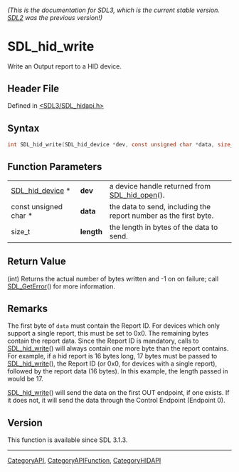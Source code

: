 ###### (This is the documentation for SDL3, which is the current stable version. [SDL2](https://wiki.libsdl.org/SDL2/) was the previous version!)
# SDL_hid_write

Write an Output report to a HID device.

## Header File

Defined in [<SDL3/SDL_hidapi.h>](https://github.com/libsdl-org/SDL/blob/main/include/SDL3/SDL_hidapi.h)

## Syntax

```c
int SDL_hid_write(SDL_hid_device *dev, const unsigned char *data, size_t length);
```

## Function Parameters

|                                    |            |                                                                  |
| ---------------------------------- | ---------- | ---------------------------------------------------------------- |
| [SDL_hid_device](SDL_hid_device) * | **dev**    | a device handle returned from [SDL_hid_open](SDL_hid_open)().    |
| const unsigned char *              | **data**   | the data to send, including the report number as the first byte. |
| size_t                             | **length** | the length in bytes of the data to send.                         |

## Return Value

(int) Returns the actual number of bytes written and -1 on on failure; call
[SDL_GetError](SDL_GetError)() for more information.

## Remarks

The first byte of `data` must contain the Report ID. For devices which only
support a single report, this must be set to 0x0. The remaining bytes
contain the report data. Since the Report ID is mandatory, calls to
[SDL_hid_write](SDL_hid_write)() will always contain one more byte than the
report contains. For example, if a hid report is 16 bytes long, 17 bytes
must be passed to [SDL_hid_write](SDL_hid_write)(), the Report ID (or 0x0,
for devices with a single report), followed by the report data (16 bytes).
In this example, the length passed in would be 17.

[SDL_hid_write](SDL_hid_write)() will send the data on the first OUT
endpoint, if one exists. If it does not, it will send the data through the
Control Endpoint (Endpoint 0).

## Version

This function is available since SDL 3.1.3.

----
[CategoryAPI](CategoryAPI), [CategoryAPIFunction](CategoryAPIFunction), [CategoryHIDAPI](CategoryHIDAPI)

